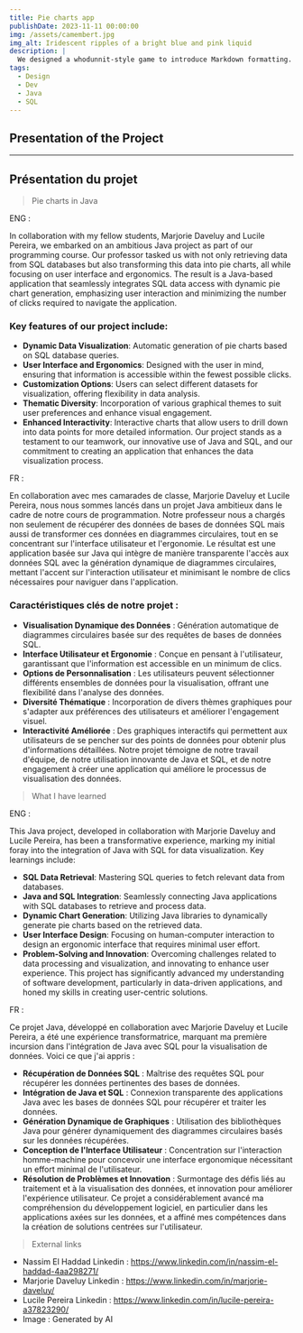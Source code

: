 ```yaml
---
title: Pie charts app
publishDate: 2023-11-11 00:00:00
img: /assets/camembert.jpg
img_alt: Iridescent ripples of a bright blue and pink liquid
description: |
  We designed a whodunnit-style game to introduce Markdown formatting. Suspense — suspicion — syntax!
tags:
  - Design
  - Dev
  - Java
  - SQL
---
```


## Presentation of the Project
-----------------------
## Présentation du projet

> Pie charts in Java 

ENG :

In collaboration with my fellow students, Marjorie Daveluy and Lucile Pereira, we embarked on an ambitious Java project as part of our programming course. Our professor tasked us with not only retrieving data from SQL databases but also transforming this data into pie charts, all while focusing on user interface and ergonomics. The result is a Java-based application that seamlessly integrates SQL data access with dynamic pie chart generation, emphasizing user interaction and minimizing the number of clicks required to navigate the application.

### Key features of our project include:

- **Dynamic Data Visualization**: Automatic generation of pie charts based on SQL database queries.
- **User Interface and Ergonomics**: Designed with the user in mind, ensuring that information is accessible within the fewest possible clicks.
- **Customization Options**: Users can select different datasets for visualization, offering flexibility in data analysis.
- **Thematic Diversity**: Incorporation of various graphical themes to suit user preferences and enhance visual engagement.
- **Enhanced Interactivity**: Interactive charts that allow users to drill down into data points for more detailed information.
Our project stands as a testament to our teamwork, our innovative use of Java and SQL, and our commitment to creating an application that enhances the data visualization process.

FR :

En collaboration avec mes camarades de classe, Marjorie Daveluy et Lucile Pereira, nous nous sommes lancés dans un projet Java ambitieux dans le cadre de notre cours de programmation. Notre professeur nous a chargés non seulement de récupérer des données de bases de données SQL mais aussi de transformer ces données en diagrammes circulaires, tout en se concentrant sur l'interface utilisateur et l'ergonomie. Le résultat est une application basée sur Java qui intègre de manière transparente l'accès aux données SQL avec la génération dynamique de diagrammes circulaires, mettant l'accent sur l'interaction utilisateur et minimisant le nombre de clics nécessaires pour naviguer dans l'application.

### Caractéristiques clés de notre projet :

- **Visualisation Dynamique des Données** : Génération automatique de diagrammes circulaires basée sur des requêtes de bases de données SQL.
- **Interface Utilisateur et Ergonomie** : Conçue en pensant à l'utilisateur, garantissant que l'information est accessible en un minimum de clics.
- **Options de Personnalisation** : Les utilisateurs peuvent sélectionner différents ensembles de données pour la visualisation, offrant une flexibilité dans l'analyse des données.
- **Diversité Thématique** : Incorporation de divers thèmes graphiques pour s'adapter aux préférences des utilisateurs et améliorer l'engagement visuel.
- **Interactivité Améliorée** : Des graphiques interactifs qui permettent aux utilisateurs de se pencher sur des points de données pour obtenir plus d'informations détaillées.
Notre projet témoigne de notre travail d'équipe, de notre utilisation innovante de Java et SQL, et de notre engagement à créer une application qui améliore le processus de visualisation des données.

> What I have learned

ENG :

This Java project, developed in collaboration with Marjorie Daveluy and Lucile Pereira, has been a transformative experience, marking my initial foray into the integration of Java with SQL for data visualization. Key learnings include:

- **SQL Data Retrieval**: Mastering SQL queries to fetch relevant data from databases.
- **Java and SQL Integration**: Seamlessly connecting Java applications with SQL databases to retrieve and process data.
- **Dynamic Chart Generation**: Utilizing Java libraries to dynamically generate pie charts based on the retrieved data.
- **User Interface Design**: Focusing on human-computer interaction to design an ergonomic interface that requires minimal user effort.
- **Problem-Solving and Innovation**: Overcoming challenges related to data processing and visualization, and innovating to enhance user experience.
This project has significantly advanced my understanding of software development, particularly in data-driven applications, and honed my skills in creating user-centric solutions.

FR : 

Ce projet Java, développé en collaboration avec Marjorie Daveluy et Lucile Pereira, a été une expérience transformatrice, marquant ma première incursion dans l'intégration de Java avec SQL pour la visualisation de données. Voici ce que j'ai appris :

- **Récupération de Données SQL** : Maîtrise des requêtes SQL pour récupérer les données pertinentes des bases de données.
- **Intégration de Java et SQL** : Connexion transparente des applications Java avec les bases de données SQL pour récupérer et traiter les données.
- **Génération Dynamique de Graphiques** : Utilisation des bibliothèques Java pour générer dynamiquement des diagrammes circulaires basés sur les données récupérées.
- **Conception de l'Interface Utilisateur** : Concentration sur l'interaction homme-machine pour concevoir une interface ergonomique nécessitant un effort minimal de l'utilisateur.
- **Résolution de Problèmes et Innovation** : Surmontage des défis liés au traitement et à la visualisation des données, et innovation pour améliorer l'expérience utilisateur.
Ce projet a considérablement avancé ma compréhension du développement logiciel, en particulier dans les applications axées sur les données, et a affiné mes compétences dans la création de solutions centrées sur l'utilisateur.

> External links 

- Nassim El Haddad Linkedin : https://www.linkedin.com/in/nassim-el-haddad-4aa298271/
- Marjorie Daveluy Linkedin : https://www.linkedin.com/in/marjorie-daveluy/
- Lucile Pereira Linkedin : https://www.linkedin.com/in/lucile-pereira-a37823290/
- Image : Generated by AI
